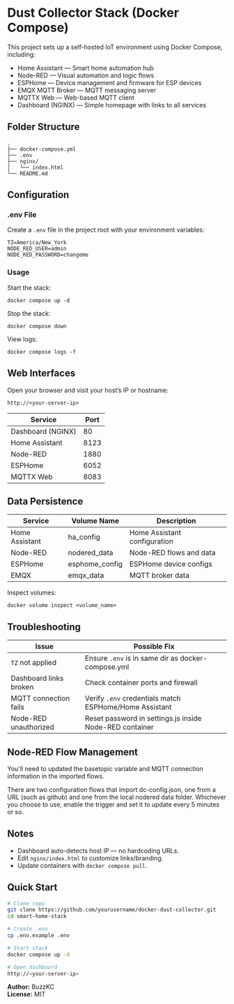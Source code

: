 # Dust Collector Stack (Docker Compose)

This project sets up a self-hosted IoT environment using Docker Compose, including:

- Home Assistant — Smart home automation hub
- Node-RED — Visual automation and logic flows
- ESPHome — Device management and firmware for ESP devices
- EMQX MQTT Broker — MQTT messaging server
- MQTTX Web — Web-based MQTT client
- Dashboard (NGINX) — Simple homepage with links to all services

## Folder Structure

```
.
├── docker-compose.yml
├── .env
├── nginx/
│   └── index.html
└── README.md
```

## Configuration

### .env File

Create a `.env` file in the project root with your environment variables:

```
TZ=America/New_York
NODE_RED_USER=admin
NODE_RED_PASSWORD=changeme
```

### Usage

Start the stack:

```
docker compose up -d
```

Stop the stack:

```
docker compose down
```

View logs:

```
docker compose logs -f
```

## Web Interfaces

Open your browser and visit your host’s IP or hostname:

```
http://<your-server-ip>
```

| Service           | Port  |
|------------------|-------|
| Dashboard (NGINX) | 80    |
| Home Assistant    | 8123  |
| Node-RED          | 1880  |
| ESPHome           | 6052  | |
| MQTTX Web         | 8083  |

## Data Persistence

| Service        | Volume Name       | Description                  |
|----------------|-----------------|-------------------------------|
| Home Assistant | ha_config        | Home Assistant configuration  |
| Node-RED       | nodered_data     | Node-RED flows and data       |
| ESPHome        | esphome_config   | ESPHome device configs        |
| EMQX           | emqx_data        | MQTT broker data              |

Inspect volumes:

```
docker volume inspect <volume_name>
```


## Troubleshooting

| Issue                     | Possible Fix |
|---------------------------|---------------|
| `TZ` not applied          | Ensure `.env` is in same dir as docker-compose.yml |
| Dashboard links broken    | Check container ports and firewall |
| MQTT connection fails     | Verify `.env` credentials match ESPHome/Home Assistant |
| Node-RED unauthorized     | Reset password in settings.js inside Node-RED container |

## Node-RED Flow Management

You'll need to updated the basetopic variable and MQTT connection information in the imported flows.

There are two configuration flows that import dc-config.json, one from a URL (such as github) and one from the local nodered data folder. Whichever you choose to use, enable the trigger and set it to update every 5 minutes or so.

## Notes

- Dashboard auto-detects host IP — no hardcoding URLs.
- Edit `nginx/index.html` to customize links/branding.
- Update containers with `docker compose pull`.

## Quick Start

```bash
# Clone repo
git clone https://github.com/yourusername/docker-dust-collector.git
cd smart-home-stack

# Create .env
cp .env.example .env

# Start stack
docker compose up -d

# Open dashboard
http://<your-server-ip>
```

**Author:** BuzzKC  
**License:** MIT  
